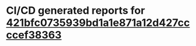 # CI/CD generated reports for [421bfc0735939bd1a1e871a12d427ccccef38363](https://github.com/hydephp/develop/commit/421bfc0735939bd1a1e871a12d427ccccef38363)
